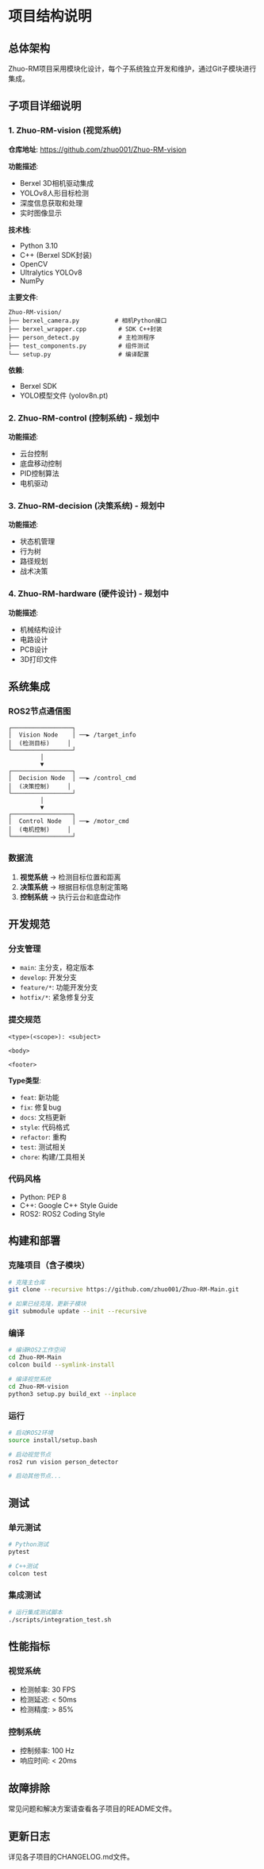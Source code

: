 # 项目结构说明

## 总体架构

Zhuo-RM项目采用模块化设计，每个子系统独立开发和维护，通过Git子模块进行集成。

## 子项目详细说明

### 1. Zhuo-RM-vision (视觉系统)

**仓库地址**: https://github.com/zhuo001/Zhuo-RM-vision

**功能描述**:
- Berxel 3D相机驱动集成
- YOLOv8人形目标检测
- 深度信息获取和处理
- 实时图像显示

**技术栈**:
- Python 3.10
- C++ (Berxel SDK封装)
- OpenCV
- Ultralytics YOLOv8
- NumPy

**主要文件**:
```
Zhuo-RM-vision/
├── berxel_camera.py          # 相机Python接口
├── berxel_wrapper.cpp         # SDK C++封装
├── person_detect.py           # 主检测程序
├── test_components.py         # 组件测试
└── setup.py                   # 编译配置
```

**依赖**:
- Berxel SDK
- YOLO模型文件 (yolov8n.pt)

### 2. Zhuo-RM-control (控制系统) - 规划中

**功能描述**:
- 云台控制
- 底盘移动控制
- PID控制算法
- 电机驱动

### 3. Zhuo-RM-decision (决策系统) - 规划中

**功能描述**:
- 状态机管理
- 行为树
- 路径规划
- 战术决策

### 4. Zhuo-RM-hardware (硬件设计) - 规划中

**功能描述**:
- 机械结构设计
- 电路设计
- PCB设计
- 3D打印文件

## 系统集成

### ROS2节点通信图

```
┌─────────────────┐
│  Vision Node    │ ──► /target_info
│  (检测目标)     │
└─────────────────┘
         │
         ▼
┌─────────────────┐
│  Decision Node  │ ──► /control_cmd
│  (决策控制)     │
└─────────────────┘
         │
         ▼
┌─────────────────┐
│  Control Node   │ ──► /motor_cmd
│  (电机控制)     │
└─────────────────┘
```

### 数据流

1. **视觉系统** → 检测目标位置和距离
2. **决策系统** → 根据目标信息制定策略
3. **控制系统** → 执行云台和底盘动作

## 开发规范

### 分支管理

- `main`: 主分支，稳定版本
- `develop`: 开发分支
- `feature/*`: 功能开发分支
- `hotfix/*`: 紧急修复分支

### 提交规范

```
<type>(<scope>): <subject>

<body>

<footer>
```

**Type类型**:
- `feat`: 新功能
- `fix`: 修复bug
- `docs`: 文档更新
- `style`: 代码格式
- `refactor`: 重构
- `test`: 测试相关
- `chore`: 构建/工具相关

### 代码风格

- Python: PEP 8
- C++: Google C++ Style Guide
- ROS2: ROS2 Coding Style

## 构建和部署

### 克隆项目（含子模块）

```bash
# 克隆主仓库
git clone --recursive https://github.com/zhuo001/Zhuo-RM-Main.git

# 如果已经克隆，更新子模块
git submodule update --init --recursive
```

### 编译

```bash
# 编译ROS2工作空间
cd Zhuo-RM-Main
colcon build --symlink-install

# 编译视觉系统
cd Zhuo-RM-vision
python3 setup.py build_ext --inplace
```

### 运行

```bash
# 启动ROS2环境
source install/setup.bash

# 启动视觉节点
ros2 run vision person_detector

# 启动其他节点...
```

## 测试

### 单元测试

```bash
# Python测试
pytest

# C++测试
colcon test
```

### 集成测试

```bash
# 运行集成测试脚本
./scripts/integration_test.sh
```

## 性能指标

### 视觉系统
- 检测帧率: 30 FPS
- 检测延迟: < 50ms
- 检测精度: > 85%

### 控制系统
- 控制频率: 100 Hz
- 响应时间: < 20ms

## 故障排除

常见问题和解决方案请查看各子项目的README文件。

## 更新日志

详见各子项目的CHANGELOG.md文件。

